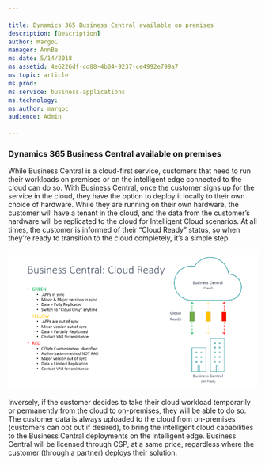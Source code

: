 ```yaml
---

title: Dynamics 365 Business Central available on premises
description: [Description]
author: MargoC
manager: AnnBe
ms.date: 5/14/2018
ms.assetid: 4e6226df-cd88-4b04-9237-ce4992e799a7
ms.topic: article
ms.prod: 
ms.service: business-applications
ms.technology: 
ms.author: margoc
audience: Admin

---
```

### Dynamics 365 Business Central available on premises

While Business Central is a cloud-first service, customers that need to run
their workloads on premises or on the intelligent edge connected to the cloud
can do so. With Business Central, once the customer signs up for the service in
the cloud, they have the option to deploy it locally to their own choice of
hardware. While they are running on their own hardware, the customer will have a
tenant in the cloud, and the data from the customer’s hardware will be
replicated to the cloud for Intelligent Cloud scenarios. At all times, the
customer is informed of their “Cloud Ready” status, so when they’re ready to
transition to the cloud completely, it’s a simple step.

![](media/dynamics365-business-central-available-premises-1.png "")

Inversely, if the customer decides to take their cloud workload temporarily or
permanently from the cloud to on-premises, they will be able to do so. The
customer data is always uploaded to the cloud from on-premises (customers can
opt out if desired), to bring the intelligent cloud capabilities to the Business
Central deployments on the intelligent edge. Business Central will be licensed
through CSP, at a same price, regardless where the customer (through a partner)
deploys their solution.
